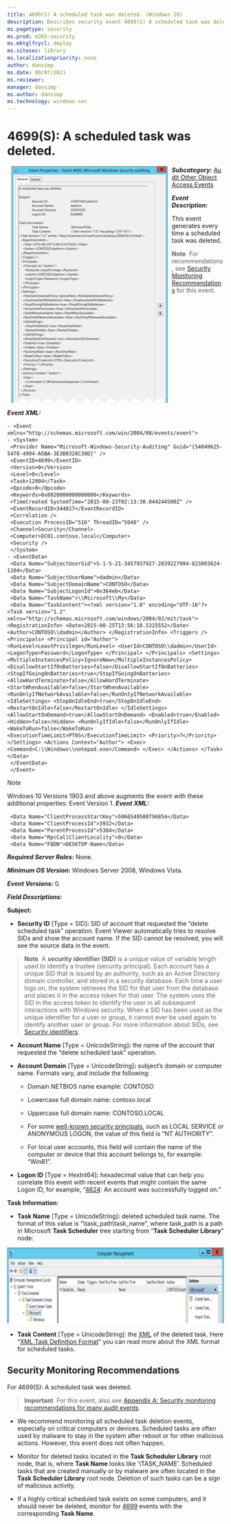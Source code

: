 ```yaml
---
title: 4699(S) A scheduled task was deleted. (Windows 10)
description: Describes security event 4699(S) A scheduled task was deleted. This event is generated every time a scheduled task is deleted.
ms.pagetype: security
ms.prod: m365-security
ms.mktglfcycl: deploy
ms.sitesec: library
ms.localizationpriority: none
author: dansimp
ms.date: 09/07/2021
ms.reviewer: 
manager: dansimp
ms.author: dansimp
ms.technology: windows-sec
---
```


# 4699(S): A scheduled task was deleted.


<img src="images/event-4699.png" alt="Event 4699 illustration" width="363" height="551" hspace="10" align="left" />

***Subcategory:***&nbsp;[Audit Other Object Access Events](audit-other-object-access-events.md)

***Event Description:***

This event generates every time a scheduled task was deleted.

> **Note**&nbsp;&nbsp;For recommendations, see [Security Monitoring Recommendations](#security-monitoring-recommendations) for this event.

<br clear="all">

***Event XML:***
```
- <Event xmlns="http://schemas.microsoft.com/win/2004/08/events/event">
- <System>
 <Provider Name="Microsoft-Windows-Security-Auditing" Guid="{54849625-5478-4994-A5BA-3E3B0328C30D}" /> 
 <EventID>4699</EventID> 
 <Version>0</Version> 
 <Level>0</Level> 
 <Task>12804</Task> 
 <Opcode>0</Opcode> 
 <Keywords>0x8020000000000000</Keywords> 
 <TimeCreated SystemTime="2015-09-23T02:13:30.044244500Z" /> 
 <EventRecordID>344827</EventRecordID> 
 <Correlation /> 
 <Execution ProcessID="516" ThreadID="5048" /> 
 <Channel>Security</Channel> 
 <Computer>DC01.contoso.local</Computer> 
 <Security /> 
 </System>
- <EventData>
 <Data Name="SubjectUserSid">S-1-5-21-3457937927-2839227994-823803824-1104</Data> 
 <Data Name="SubjectUserName">dadmin</Data> 
 <Data Name="SubjectDomainName">CONTOSO</Data> 
 <Data Name="SubjectLogonId">0x364eb</Data> 
 <Data Name="TaskName">\\Microsoft\\My</Data> 
 <Data Name="TaskContent"><?xml version="1.0" encoding="UTF-16"?> <Task version="1.2" xmlns="http://schemas.microsoft.com/windows/2004/02/mit/task"> <RegistrationInfo> <Date>2015-08-25T13:56:10.5315552</Date> <Author>CONTOSO\\dadmin</Author> </RegistrationInfo> <Triggers /> <Principals> <Principal id="Author"> <RunLevel>LeastPrivilege</RunLevel> <UserId>CONTOSO\\dadmin</UserId> <LogonType>Password</LogonType> </Principal> </Principals> <Settings> <MultipleInstancesPolicy>IgnoreNew</MultipleInstancesPolicy> <DisallowStartIfOnBatteries>false</DisallowStartIfOnBatteries> <StopIfGoingOnBatteries>true</StopIfGoingOnBatteries> <AllowHardTerminate>false</AllowHardTerminate> <StartWhenAvailable>false</StartWhenAvailable> <RunOnlyIfNetworkAvailable>false</RunOnlyIfNetworkAvailable> <IdleSettings> <StopOnIdleEnd>true</StopOnIdleEnd> <RestartOnIdle>false</RestartOnIdle> </IdleSettings> <AllowStartOnDemand>true</AllowStartOnDemand> <Enabled>true</Enabled> <Hidden>false</Hidden> <RunOnlyIfIdle>false</RunOnlyIfIdle> <WakeToRun>false</WakeToRun> <ExecutionTimeLimit>PT0S</ExecutionTimeLimit> <Priority>7</Priority> </Settings> <Actions Context="Author"> <Exec> <Command>C:\\Windows\\notepad.exe</Command> </Exec> </Actions> </Task></Data> 
 </EventData>
 </Event>

```
>[!NOTE]
> Windows 10 Versions 1903 and above augments the event with these additional properties:
> Event Version 1.
>  ***Event XML:***
>```
>  <Data Name="ClientProcessStartKey">5066549580796854</Data> 
>  <Data Name="ClientProcessId">3932</Data> 
>  <Data Name="ParentProcessId">5304</Data> 
>  <Data Name="RpcCallClientLocality">0</Data> 
>  <Data Name="FQDN">DESKTOP-Name</Data> 


***Required Server Roles:*** None.

***Minimum OS Version:*** Windows Server 2008, Windows Vista.

***Event Versions:*** 0.

***Field Descriptions:***

**Subject:**

-   **Security ID** \[Type = SID\]**:** SID of account that requested the “delete scheduled task” operation. Event Viewer automatically tries to resolve SIDs and show the account name. If the SID cannot be resolved, you will see the source data in the event.

> **Note**&nbsp;&nbsp;A **security identifier (SID)** is a unique value of variable length used to identify a trustee (security principal). Each account has a unique SID that is issued by an authority, such as an Active Directory domain controller, and stored in a security database. Each time a user logs on, the system retrieves the SID for that user from the database and places it in the access token for that user. The system uses the SID in the access token to identify the user in all subsequent interactions with Windows security. When a SID has been used as the unique identifier for a user or group, it cannot ever be used again to identify another user or group. For more information about SIDs, see [Security identifiers](/windows/access-protection/access-control/security-identifiers).

-   **Account Name** \[Type = UnicodeString\]**:** the name of the account that requested the “delete scheduled task” operation.

-   **Account Domain** \[Type = UnicodeString\]**:** subject’s domain or computer name. Formats vary, and include the following:

    -   Domain NETBIOS name example: CONTOSO

    -   Lowercase full domain name: contoso.local

    -   Uppercase full domain name: CONTOSO.LOCAL

    -   For some [well-known security principals](/windows/security/identity-protection/access-control/security-identifiers), such as LOCAL SERVICE or ANONYMOUS LOGON, the value of this field is “NT AUTHORITY”.

    -   For local user accounts, this field will contain the name of the computer or device that this account belongs to, for example: “Win81”.

-   **Logon ID** \[Type = HexInt64\]**:** hexadecimal value that can help you correlate this event with recent events that might contain the same Logon ID, for example, “[4624](event-4624.md): An account was successfully logged on.”

**Task Information**:

-   **Task Name** \[Type = UnicodeString\]**:** deleted scheduled task name. The format of this value is “\\task\_path\\task\_name”, where task\_path is a path in Microsoft **Task Scheduler** tree starting from “**Task Scheduler Library**” node:

<img src="images/computer-management.png" alt="Task Scheduler Library illustration" width="840" height="176" />

-   **Task Content** \[Type = UnicodeString\]: the [XML](/previous-versions/aa286548(v=msdn.10)) of the deleted task. Here “[XML Task Definition Format](/openspecs/windows_protocols/ms-tsch/0d6383e4-de92-43e7-b0bb-a60cfa36379f)” you can read more about the XML format for scheduled tasks.

## Security Monitoring Recommendations

For 4699(S): A scheduled task was deleted.

> **Important**&nbsp;&nbsp;For this event, also see [Appendix A: Security monitoring recommendations for many audit events](appendix-a-security-monitoring-recommendations-for-many-audit-events.md).

-   We recommend monitoring all scheduled task deletion events, especially on critical computers or devices. Scheduled tasks are often used by malware to stay in the system after reboot or for other malicious actions. However, this event does not often happen.

-   Monitor for deleted tasks located in the **Task Scheduler Library** root node, that is, where **Task Name** looks like ‘\\TASK\_NAME’. Scheduled tasks that are created manually or by malware are often located in the **Task Scheduler Library** root node. Deletion of such tasks can be a sign of malicious activity.

-   If a highly critical scheduled task exists on some computers, and it should never be deleted, monitor for [4699](event-4699.md) events with the corresponding **Task Name**.